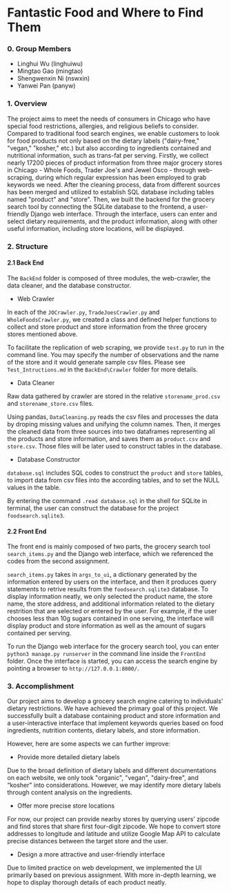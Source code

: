 # Fantastic Food and Where to Find Them



### 0. Group Members

- Linghui Wu (linghuiwu)
- Mingtao Gao (mingtao)
- Shengwenxin Ni (nswxin)
- Yanwei Pan (panyw)



### 1. Overview

The project aims to meet the needs of consumers in Chicago who have special food restrictions, allergies, and religious beliefs to consider. Compared to traditional food search engines, we enable customers to look for food products not only based on the dietary labels ("dairy-free," "vegan," "kosher," etc.) but also according to ingredients contained and nutritional information, such as trans-fat per serving. Firstly, we collect nearly 17200 pieces of product information from three major grocery stores in Chicago - Whole Foods, Trader Joe's and Jewel Osco -  through web-scraping, during which regular expression has been employed to grab keywords we need.  After the cleaning process, data from different sources has been merged and utilized to establish SQL database including tables named "product" and "store". Then, we built the backend for the grocery search tool by connecting the SQLite database to the frontend, a user-friendly Django web interface. Through the interface, users can enter and select dietary requirements, and the product information, along with other useful information, including store locations, will be displayed.



### 2. Structure


#### 2.1 Back End

The `BackEnd` folder is composed of three modules, the web-crawler, the data cleaner, and the database constructor.

- Web Crawler

In each of the `JOCrawler.py`, `TradeJoesCrawler.py` and `WholeFoodsCrawler.py`, we created a class and defined helper functions to collect and store product and store information from the three grocery stores mentioned above. 

To facilitate the replication of web scraping, we provide `test.py` to run in the command line. You may specify the number of observations and the name of the store and it would generate sample csv files. Please see `Test_Intructions.md` in the `BackEnd\Crawler` folder for more details.

- Data Cleaner

Raw data gathered by crawler are stored in the relative  `storename_prod.csv` and `storename_store.csv` files. 

Using pandas, `DataCleaning.py` reads the csv files and processes the data by droping missing values and unifying the column names. Then, it merges the cleaned data from three sources into two dataframes representing all the products and store information, and saves them as `product.csv` and `store.csv`. Those files will be later used to construct tables in the database.

- Database Constructor

`database.sql` includes SQL codes to construct the `product` and `store` tables, to import data from csv files into the according tables, and to set the NULL values in the table.

By entering the command `.read database.sql` in the shell for SQLite in terminal, the user can construct the database for the project `foodsearch.sqlite3`.


#### 2.2 Front End

The front end is mainly composed of two parts, the grocery search tool `search_items.py` and the Django web interface, which we referenced the codes from the second assignment.

`search_items.py` takes in `args_to_ui`, a dictionary generated by the information entered by users on the interface, and then it produces query statements to retrive results from the `foodsearch.sqlite3` database. To display information neatly, we only selected the product name, the store name, the store address, and additional information related to the dietary restrition that are selected or entered by the user. For example, if the user chooses less than 10g sugars contained in one serving, the interface will display product and store information as well as the amount of sugars contained per serving.

To run the Django web interface for the grocery search tool, you can enter `python3 manage.py runserver` in the command line inside the `FrontEnd` folder. Once the interface is started, you can access the search engine by pointing a browser to `http://127.0.0.1:8000/`.



### 3. Accomplishment

Our project aims to develop a grocery search engine catering to individuals' dietary restrictions. We have achieved the primary goal of this project. We successfully built a database containing product and store information and a user-interactive interface that implement keywords queries based on food ingredients, nutrition contents, dietary labels, and store information.

However, here are some aspects we can further improve:

- Provide more detailed dietary labels

Due to the broad definition of dietary labels and different documentations on each website, we only took  "organic", "vegan", "dairy-free", and “kosher" into considerations. However, we may identify more dietary labels through content analysis on the ingredients.

- Offer more precise store locations

For now, our project can provide nearby stores by querying users’ zipcode and find stores that share first four-digit zipcode. We hope to convert store addresses to longitude and latitude and utilize Google Map API to calculate precise distances between the target store and the user. 

- Design a more attractive and user-friendly interface

Due to limited practice on web development, we implemented the UI primarily based on previous assignment. With more in-depth learning, we hope to display thorough details of each product neatly. 

